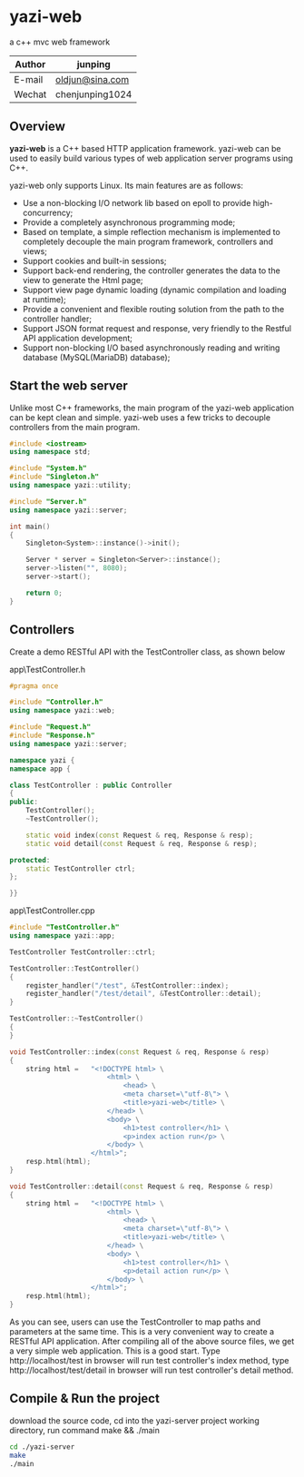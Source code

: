 # yazi-web
a c++ mvc web framework

|Author|junping|
|---|---|
|E-mail|oldjun@sina.com|
|Wechat|chenjunping1024|

## Overview
**yazi-web** is a C++ based HTTP application framework. yazi-web can be used to easily build various types of web application server programs using C++. 

yazi-web only supports Linux. Its main features are as follows:

* Use a non-blocking I/O network lib based on epoll to provide high-concurrency;
* Provide a completely asynchronous programming mode;
* Based on template, a simple reflection mechanism is implemented to completely decouple the main program framework, controllers and views;
* Support cookies and built-in sessions;
* Support back-end rendering, the controller generates the data to the view to generate the Html page;
* Support view page dynamic loading (dynamic compilation and loading at runtime);
* Provide a convenient and flexible routing solution from the path to the controller handler;
* Support JSON format request and response, very friendly to the Restful API application development;
* Support non-blocking I/O based asynchronously reading and writing database (MySQL(MariaDB) database);

## Start the web server
Unlike most C++ frameworks, the main program of the yazi-web application can be kept clean and simple. yazi-web uses a few tricks to decouple controllers from the main program.
```c++
#include <iostream>
using namespace std;

#include "System.h"
#include "Singleton.h"
using namespace yazi::utility;

#include "Server.h"
using namespace yazi::server;

int main()
{
    Singleton<System>::instance()->init();

    Server * server = Singleton<Server>::instance();
    server->listen("", 8080);
    server->start();

    return 0;
}
```

## Controllers
Create a demo RESTful API with the TestController class, as shown below

app\TestController.h
```c++
#pragma once

#include "Controller.h"
using namespace yazi::web;

#include "Request.h"
#include "Response.h"
using namespace yazi::server;

namespace yazi {
namespace app {

class TestController : public Controller
{
public:
    TestController();
    ~TestController();

    static void index(const Request & req, Response & resp);
    static void detail(const Request & req, Response & resp);

protected:
    static TestController ctrl;
};

}}
```

app\TestController.cpp
```c++
#include "TestController.h"
using namespace yazi::app;

TestController TestController::ctrl;

TestController::TestController()
{
    register_handler("/test", &TestController::index);
    register_handler("/test/detail", &TestController::detail);
}

TestController::~TestController()
{
}

void TestController::index(const Request & req, Response & resp)
{
    string html =   "<!DOCTYPE html> \
                        <html> \
                            <head> \
                            <meta charset=\"utf-8\"> \
                            <title>yazi-web</title> \
                        </head> \
                        <body> \
                            <h1>test controller</h1> \
                            <p>index action run</p> \
                        </body> \
                    </html>";
    resp.html(html);
}

void TestController::detail(const Request & req, Response & resp)
{
    string html =   "<!DOCTYPE html> \
                        <html> \
                            <head> \
                            <meta charset=\"utf-8\"> \
                            <title>yazi-web</title> \
                        </head> \
                        <body> \
                            <h1>test controller</h1> \
                            <p>detail action run</p> \
                        </body> \
                    </html>";
    resp.html(html);
}
```
As you can see, users can use the TestController to map paths and parameters at the same time. This is a very convenient way to create a RESTful API application. After compiling all of the above source files, we get a very simple web application. This is a good start. Type http://localhost/test in browser will run test controller's index method, type http://localhost/test/detail in browser will run test controller's detail method.

## Compile & Run the project
download the source code, cd into the yazi-server project working directory, run command make && ./main 
```bash
cd ./yazi-server
make
./main
```
